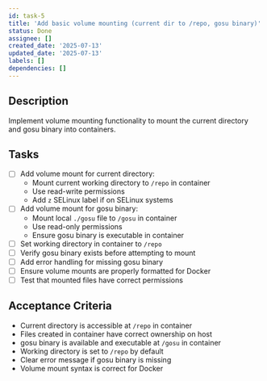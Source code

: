 ```yaml
---
id: task-5
title: 'Add basic volume mounting (current dir to /repo, gosu binary)'
status: Done
assignee: []
created_date: '2025-07-13'
updated_date: '2025-07-13'
labels: []
dependencies: []
---
```


## Description

Implement volume mounting functionality to mount the current directory and gosu binary into containers.

## Tasks

- [ ] Add volume mount for current directory:
  - Mount current working directory to `/repo` in container
  - Use read-write permissions
  - Add `z` SELinux label if on SELinux systems
- [ ] Add volume mount for gosu binary:
  - Mount local `./gosu` file to `/gosu` in container
  - Use read-only permissions
  - Ensure gosu binary is executable in container
- [ ] Set working directory in container to `/repo`
- [ ] Verify gosu binary exists before attempting to mount
- [ ] Add error handling for missing gosu binary
- [ ] Ensure volume mounts are properly formatted for Docker
- [ ] Test that mounted files have correct permissions

## Acceptance Criteria

- Current directory is accessible at `/repo` in container
- Files created in container have correct ownership on host
- gosu binary is available and executable at `/gosu` in container
- Working directory is set to `/repo` by default
- Clear error message if gosu binary is missing
- Volume mount syntax is correct for Docker
